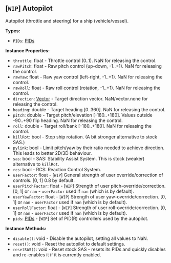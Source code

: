 ## \[`WIP`\] Autopilot

Autopilot (throttle and steering) for a ship (vehicle/vessel).


**Types:**
- `PIDs`: [PIDs](Autopilot.PIDs.md)

**Instance Properties:**
- `throttle`: float - Throttle control (0..1). NaN for releasing the control.
- `rawPitch`: float - Raw pitch control (up-down, -1..+1). NaN for releasing the control.
- `rawYaw`: float - Raw yaw control (left-right, -1..+1). NaN for releasing the control.
- `rawRoll`: float - Raw roll control (rotation, -1..+1). NaN for releasing the control.
- `direction`: [Vector](Vector.md) - Target direction vector. NaN/vector.none for releasing the control.
- `heading`: double - Target heading [0..360]. NaN for releasing the control.
- `pitch`: double - Target pitch/elevation [-180..+180]. Values outside -90..+90 flip heading. NaN for releasing the control.
- `roll`: double - Target roll/bank [-180..+180]. NaN for releasing the control.
- `killRot`: bool - Stop ship rotation. (A bit stronger alternative to stock SAS.)
- `pylink`: bool - Limit pitch/yaw by their ratio needed to achieve direction. This leads to better 2D/3D behaviour.
- `sas`: bool - SAS: Stability Assist System. This is stock (weaker) alternative to `killRot`.
- `rcs`: bool - RCS: Reaction Control System.
- `userFactor`: float - \[`WIP`\] General strength of user override/correction of controls. \[0, 1] 0.8 by default.
- `userPitchFactor`: float - \[`WIP`\] Strength of user pitch-override/correction. \[0, 1] or `nan` - `userFactor` used if `nan` (which is by default).
- `userYawFactor`: float - \[`WIP`\] Strength of user yaw-override/correction. \[0, 1] or `nan` - `userFactor` used if `nan` (which is by default).
- `userRollFactor`: float - \[`WIP`\] Strength of user roll-override/correction. \[0, 1] or `nan` - `userFactor` used if `nan` (which is by default).
- `pids`: [PIDs](Autopilot.PIDs.md) - \[`WIP`\] Set of PID(R) controllers used by the autopilot.

**Instance Methods:**
- `disable()`: void - Disable the autopilot, setting all values to NaN.
- `reset()`: void - Reset the autopilot to default settings.
- `resetSAS()`: void - Reset stock SAS - resets its PIDs and quickly disables and re-enables it if it is currently enabled.
